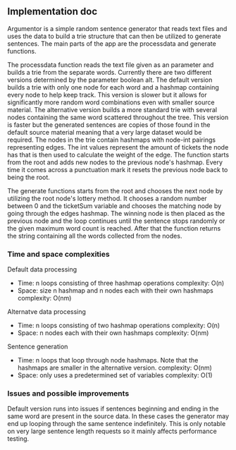 ## Implementation doc

Argumentor is a simple random sentence generator that reads text files and uses the data to build a trie structure that can then be utilized to generate sentences.
The main parts of the app are the processdata and generate functions.

The processdata function reads the text file given as an parameter and builds a trie from the separate words. Currently there are two different versions determined by the parameter boolean alt.
The default version builds a trie with only one node for each word and a hashmap containing every node to help keep track. This version is slower but it allows for significantly more random word combinations even with smaller source material. The alternative version builds a more standard trie with several nodes containing the same word scattered throughout the tree. This version is faster but the generated sentences are copies of those found in the default source material meaning that a very large dataset would be required.
The nodes in the trie contain hashmaps with node-int pairings representing edges. The int values represent the amount of tickets the node has that is then used to calculate the weight of the edge. The function starts from the root and adds new nodes to the previous node's hashmap. Every time it comes across a punctuation mark it resets the previous node back to being the root.

The generate functions starts from the root and chooses the next node by utilizing the root node's lottery method. It chooses a random number between 0 and the ticketSum variable and chooses the matching node by going through the edges hashmap. The winning node is then placed as the previous node and the loop continues until the sentence stops randomly or the given maximum word count is reached. After that the function returns the string containing all the words collected from the nodes.

### Time and space complexities

Default data processing
* Time: n loops consisting of three hashmap operations
complexity: O(n)
* Space: size n hashmap and n nodes each with their own hashmaps
complexity: O(nm)

Alternatve data processing
* Time: n loops consisting of two hashmap operations
complexity: O(n)
* Space: n nodes each with their own hashmaps
complexity: O(nm)

Sentence generation
* Time: n loops that loop through node hashmaps.
Note that the hashmaps are smaller in the alternative version.
complexity: O(nm)
* Space: only uses a predetermined set of variables
complexity: O(1)

### Issues and possible improvements

Default version runs into issues if sentences beginning and ending in the same word are present in the source data. In these cases the generator may end up looping through the same sentence indefinitely. This is only notable on very large sentence length requests so it mainly affects performance testing.